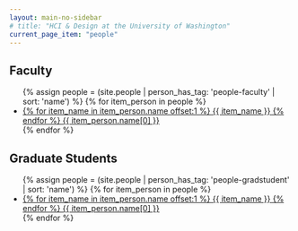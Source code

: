 ```yaml
---
layout: main-no-sidebar
# title: "HCI & Design at the University of Washington"
current_page_item: "people"
---
```


## Faculty
<html>
<ul>
{% assign people = (site.people | person_has_tag: 'people-faculty' | sort: 'name') %}
{% for item_person in people %}  
  <li><a href="{{ item_person.url }}">
  {% for item_name in item_person.name offset:1 %}
    {{ item_name }}
  {% endfor %}
  {{ item_person.name[0] }}
  </a></li>
{% endfor %}
</ul>
</html>

## Graduate Students
<html>
<ul>
{% assign people = (site.people | person_has_tag: 'people-gradstudent' | sort: 'name') %}
{% for item_person in people %}  
  <li><a href="{{ item_person.url }}">
  {% for item_name in item_person.name offset:1 %}
    {{ item_name }}
  {% endfor %}
  {{ item_person.name[0] }}
  </a></li>
{% endfor %}
</ul>
</html>

